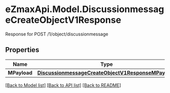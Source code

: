 # eZmaxApi.Model.DiscussionmessageCreateObjectV1Response
Response for POST /1/object/discussionmessage

## Properties

Name | Type | Description | Notes
------------ | ------------- | ------------- | -------------
**MPayload** | [**DiscussionmessageCreateObjectV1ResponseMPayload**](DiscussionmessageCreateObjectV1ResponseMPayload.md) |  | 

[[Back to Model list]](../README.md#documentation-for-models) [[Back to API list]](../README.md#documentation-for-api-endpoints) [[Back to README]](../README.md)

